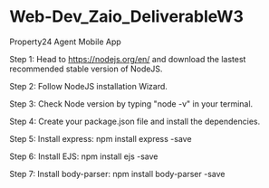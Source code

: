 # Web-Dev_Zaio_DeliverableW3
Property24 Agent Mobile App

Step 1: Head to https://nodejs.org/en/ and download the lastest recommended stable version of NodeJS.

Step 2: Follow NodeJS installation Wizard.

Step 3: Check Node version by typing "node -v" in your terminal.

Step 4: Create your package.json file and install the dependencies.

Step 5: Install express: npm install express -save

Step 6: Install EJS: npm install ejs -save

Step 7: Install body-parser: npm install body-parser -save


